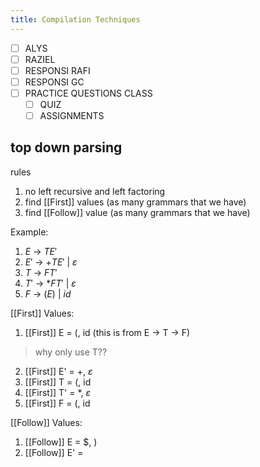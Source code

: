 ```yaml
---
title: Compilation Techniques
---
```

- [ ] ALYS
- [ ] RAZIEL
- [ ] RESPONSI RAFI
- [ ] RESPONSI GC
- [ ] PRACTICE QUESTIONS CLASS
	- [ ] QUIZ
	- [ ] ASSIGNMENTS

## top down parsing
rules
1. no left recursive and left factoring
2. find [[First]] values (as many grammars that we have)
3. find [[Follow]] value (as many grammars that we have)

Example: 
1. $E$ -> $TE'$
2. $E'$ -> $+TE'$ | $\varepsilon$
3. $T$ -> $FT'$
4. $T'$ -> $* FT'$ | $\varepsilon$
5. $F$ -> $(E)$ | $id$

[[First]] Values:
1. [[First]] E = \(, id (this is from E -> T -> F) 
> why only use T??
2. [[First]] E' =  +, $\varepsilon$
3. [[First]] T = (, id
4. [[First]] T' = \*, $\varepsilon$
5. [[First]] F = (, id

[[Follow]] Values:

1. [[Follow]] E = $, )
2. [[Follow]] E' = 




